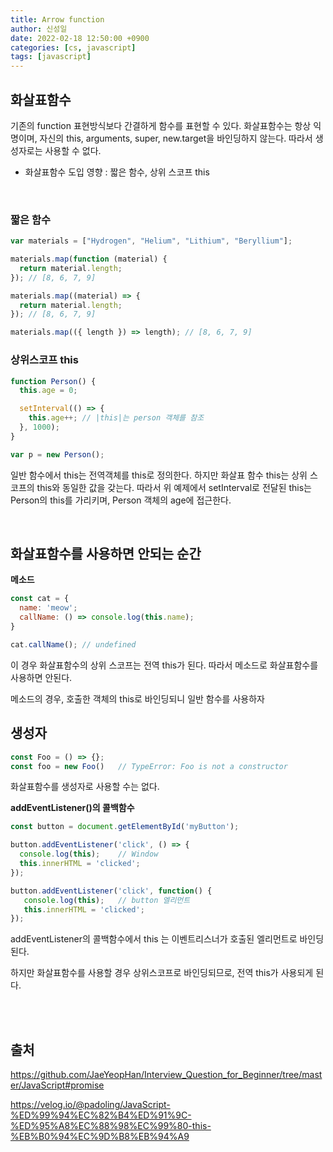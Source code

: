 ```yaml
---
title: Arrow function
author: 신성일
date: 2022-02-18 12:50:00 +0900
categories: [cs, javascript]
tags: [javascript]
---
```


## **화살표함수**

기존의 function 표현방식보다 간결하게 함수를 표현할 수 있다. 화살표함수는 항상 익명이며, 자신의 this, arguments, super, new.target을 바인딩하지 않는다. 따라서 생성자로는 사용할 수 없다.

- 화살표함수 도입 영향 : 짧은 함수, 상위 스코프 this

<br/>

### **짧은 함수**

```javascript
var materials = ["Hydrogen", "Helium", "Lithium", "Beryllium"];

materials.map(function (material) {
  return material.length;
}); // [8, 6, 7, 9]

materials.map((material) => {
  return material.length;
}); // [8, 6, 7, 9]

materials.map(({ length }) => length); // [8, 6, 7, 9]
```

### **상위스코프 this**

```javascript
function Person() {
  this.age = 0;

  setInterval(() => {
    this.age++; // |this|는 person 객체를 참조
  }, 1000);
}

var p = new Person();
```

일반 함수에서 this는 전역객체를 this로 정의한다. 하지만 화살표 함수 this는 상위 스코프의 this와 동일한 값을 갖는다. 따라서 위 예제에서 setInterval로 전달된 this는 Person의 this를 가리키며, Person 객체의 age에 접근한다.

<br/>

## **화살표함수를 사용하면 안되는 순간**

**메소드**

```js
const cat = {
  name: 'meow';
  callName: () => console.log(this.name);
}

cat.callName();	// undefined
```

이 경우 화살표함수의 상위 스코프는 전역 this가 된다. 따라서 메소드로 화살표함수를 사용하면 안된다.

메소드의 경우, 호출한 객체의 this로 바인딩되니 일반 함수를 사용하자

## 생성자

```js
const Foo = () => {};
const foo = new Foo()	// TypeError: Foo is not a constructor
```

화살표함수를 생성자로 사용할 수는 없다.

**addEventListener()의 콜백함수**

```js
const button = document.getElementById('myButton');

button.addEventListener('click', () => {
  console.log(this);	// Window
  this.innerHTML = 'clicked';
});

button.addEventListener('click', function() {
   console.log(this);	// button 엘리먼트
   this.innerHTML = 'clicked';
});
```

addEventListener의 콜백함수에서 this 는 이벤트리스너가 호출된 엘리먼트로 바인딩된다.

하지만 화살표함수를 사용할 경우 상위스코프로 바인딩되므로, 전역 this가 사용되게 된다.

<br/>

<br/>

## **출처**

https://github.com/JaeYeopHan/Interview_Question_for_Beginner/tree/master/JavaScript#promise

https://velog.io/@padoling/JavaScript-%ED%99%94%EC%82%B4%ED%91%9C-%ED%95%A8%EC%88%98%EC%99%80-this-%EB%B0%94%EC%9D%B8%EB%94%A9
